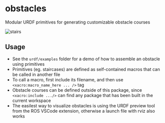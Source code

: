 # obstacles

Modular URDF primitives for generating customizable obstacle courses

![stairs](https://user-images.githubusercontent.com/59701038/151646314-924e6191-f6c6-4284-abcb-8eca5f8e1f5d.png)

## Usage

- See the `urdf/examples` folder for a demo of how to assemble an obstacle using primitives
- Primitives (eg. staircases) are defined as self-contained macros that can be called in another file
- To call a macro, first include its filename, and then use `<xacro:macro_name_here ... />` tag
- Obstacle courses can be defined outside of this package, since `<xacro:include .../>` can find any package that has been built in the current workspace
- The easilest way to visualize obstacles is using the URDF preview tool from the ROS VSCode extension, otherwise a launch file with rviz also works
